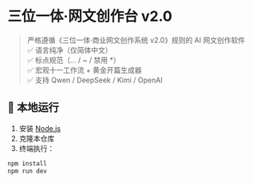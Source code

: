 # 三位一体·网文创作台 v2.0

> 严格遵循《三位一体·商业网文创作系统 v2.0》规则的 AI 网文创作软件  
> ✅ 语言纯净（仅简体中文）  
> ✅ 标点规范（... / \~ / 禁用 *）  
> ✅ 宏观十一工作流 + 黄金开篇生成器  
> ✅ 支持 Qwen / DeepSeek / Kimi / OpenAI

## 🚀 本地运行
1. 安装 [Node.js](https://nodejs.org/)
2. 克隆本仓库
3. 终端执行：
```bash
npm install
npm run dev
